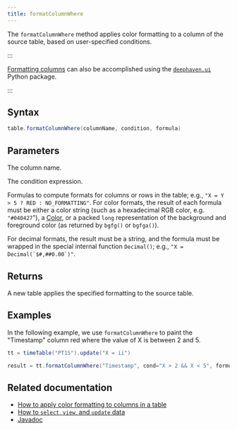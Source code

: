```yaml
---
title: formatColumnWhere
---
```


The `formatColumnWhere` method applies color formatting to a column of the source table, based on user-specified conditions.

:::

[Formatting columns](/core/ui/docs/components/table/#formatting-rows-and-columns) can also be accomplished using the [`deephaven.ui`](/core/ui/docs/) Python package. 

:::

## Syntax

```groovy syntax
table.formatColumnWhere(columnName, condition, formula)
```

## Parameters

<ParamTable>
<Param name="columnName" type="String">

The column name.

</Param>
<Param name="condition" type="String">

The condition expression.

</Param>
<Param name="formula" type="String">

Formulas to compute formats for columns or rows in the table; e.g., `"X = Y > 5 ? RED : NO_FORMATTING"`.
For color formats, the result of each formula must be either a color string (such as a hexadecimal RGB color, e.g. `"#040427`"), a [Color](/core/javadoc/io/deephaven/gui/color/Color.html), or a packed `long` representation of the background and foreground color (as returned by `bgfg()` or `bgfga()`).

For decimal formats, the result must be a string, and the formula must be wrapped in the special internal
function `Decimal()`; e.g., ``"X = Decimal(`$#,##0.00`)"``.

</Param>
</ParamTable>

## Returns

A new table applies the specified formatting to the source table.

## Examples

In the following example, we use `formatColumnWhere` to paint the "Timestamp" column red where the value of X is between 2 and 5.

```groovy order=result,tt
tt = timeTable("PT1S").update("X = ii")

result = tt.formatColumnWhere("Timestamp", cond="X > 2 && X < 5", formula="RED")
```

## Related documentation

- [How to apply color formatting to columns in a table](../../../how-to-guides/format-columns.md)
- [How to `select`, `view`, and `update` data](../../../how-to-guides/use-select-view-update.md)
- [Javadoc](/core/javadoc/io/deephaven/engine/table/Table.html)
